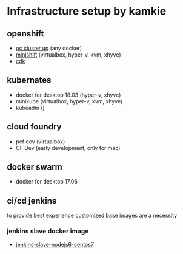 # Infrastructure setup by kamkie

## openshift
* [oc cluster up](oc-cluster-up/README.md) (any docker)
* [minishift](minishift/README.md) (virtualbox, hyper-v, kvm, xhyve)
* [cdk](minishift/README.md)

## kubernates
* docker for desktop 18.03 (hyper-v, xhyve)
* minikube (virtualbox, hyper-v, kvm, xhyve)
* kubeadm ()

## cloud foundry
* pcf dev (virtualbox)
* CF Dev (early development, only for mac)

## docker swarm
* docker for desktop 17.06

## ci/cd jenkins
to provide best experience customized base images are a necessity    

### jenkins slave docker image
* [jenkins-slave-nodejs6-centos7](https://hub.docker.com/r/kamkie/jenkins-slave-nodejs6-centos7/)
